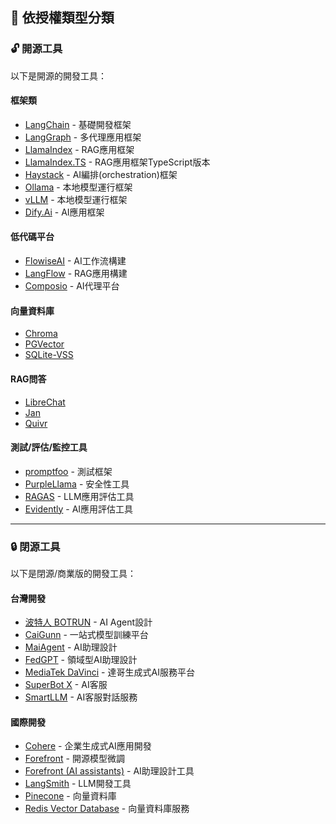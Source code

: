 ## 📜 依授權類型分類

<!-- ### 開源 -->
<h3 id="opensource">🔓 開源工具</h3>

以下是開源的開發工具：

#### 框架類
- [LangChain](../../tools/development.md#langchain) - 基礎開發框架
- [LangGraph](../../tools/development.md#langgraph) - 多代理應用框架
- [LlamaIndex](../../tools/development.md#llamaindex) - RAG應用框架
- [LlamaIndex.TS](../../tools/development.md#llamaindexts) - RAG應用框架TypeScript版本
- [Haystack](../../tools/development.md#haystack) - AI編排(orchestration)框架
- [Ollama](../../tools/development.md#ollama) - 本地模型運行框架
- [vLLM](../../tools/development.md#vllm) - 本地模型運行框架
- [Dify.Ai](../../tools/development.md#difyai) - AI應用框架

#### 低代碼平台
- [FlowiseAI](../../tools/development.md#flowiseai) - AI工作流構建
- [LangFlow](../../tools/development.md#langflow) - RAG應用構建
- [Composio](../../tools/development.md#composio) - AI代理平台

#### 向量資料庫
- [Chroma](../../tools/development.md#chroma)
- [PGVector](../../tools/development.md#pgvector)
- [SQLite-VSS](../../tools/development.md#sqlite-vss)

#### RAG問答
- [LibreChat](../../tools/development.md#librechat)
- [Jan](../../tools/development.md#jan)
- [Quivr](../../tools/development.md#quivr)

#### 測試/評估/監控工具
- [promptfoo](../../tools/development.md#promptfoo) - 測試框架
- [PurpleLlama](../../tools/development.md#purple-llama) - 安全性工具
- [RAGAS](../../tools/development.md#ragas) - LLM應用評估工具
- [Evidently](../../tools/development.md#evidently) - AI應用評估工具

---

<!-- ### 閉源 -->
<h3 id="closedsource">🔒 閉源工具</h3>

以下是閉源/商業版的開發工具：

#### 台灣開發
- [波特人 BOTRUN](../../tools/development.md#波特人-botrun) - AI Agent設計
- [CaiGunn](../../tools/development.md#caigunn) - 一站式模型訓練平台
- [MaiAgent](../../tools/development.md#maiagent) - AI助理設計
- [FedGPT](../../tools/development.md#fedgpt) - 領域型AI助理設計
- [MediaTek DaVinci](../../tools/development.md#mediatek-davinci) - 達哥生成式AI服務平台
- [SuperBot X](../../tools/development.md#superbot-x) - AI客服
- [SmartLLM](../../tools/development.md#smartllm) - AI客服對話服務

#### 國際開發
- [Cohere](../../tools/development.md#cohere) - 企業生成式AI應用開發
- [Forefront](../../tools/development.md#forefront) - 開源模型微調
- [Forefront (AI assistants)](../../tools/development.md#forefront-ai-assistants) - AI助理設計工具
- [LangSmith](../../tools/development.md#langsmith) - LLM開發工具
- [Pinecone](../../tools/development.md#pinecone) - 向量資料庫
- [Redis Vector Database](../../tools/development.md#redis-vector-database) - 向量資料庫服務